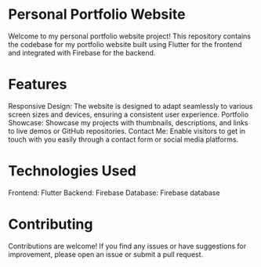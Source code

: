 # Personal Portfolio Website
Welcome to my personal portfolio website project! This repository contains the codebase for my portfolio website built using Flutter for the frontend and integrated with Firebase for the backend.
# Features
Responsive Design: The website is designed to adapt seamlessly to various screen sizes and devices, ensuring a consistent user experience.
Portfolio Showcase: Showcase my projects with thumbnails, descriptions, and links to live demos or GitHub repositories.
Contact Me: Enable visitors to get in touch with you easily through a contact form or social media platforms.
# Technologies Used
Frontend: Flutter
Backend: Firebase
Database: Firebase database
# Contributing
Contributions are welcome! If you find any issues or have suggestions for improvement, please open an issue or submit a pull request.
